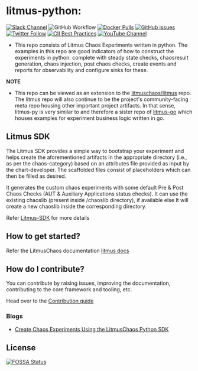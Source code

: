 # litmus-python:

[![Slack Channel](https://img.shields.io/badge/Slack-Join-purple)](https://slack.litmuschaos.io)
![GitHub Workflow](https://github.com/litmuschaos/litmus-python/actions/workflows/push.yml/badge.svg?branch=master)
[![Docker Pulls](https://img.shields.io/docker/pulls/litmuschaos/py-runner.svg)](https://hub.docker.com/r/litmuschaos/py-runner)
[![GitHub issues](https://img.shields.io/github/issues/litmuschaos/litmus-python)](https://github.com/litmuschaos/litmus-python/issues)
[![Twitter Follow](https://img.shields.io/twitter/follow/litmuschaos?style=social)](https://twitter.com/LitmusChaos)
[![CII Best Practices](https://bestpractices.coreinfrastructure.org/projects/5298/badge)](https://bestpractices.coreinfrastructure.org/projects/5298)
[![YouTube Channel](https://img.shields.io/badge/YouTube-Subscribe-red)](https://www.youtube.com/channel/UCa57PMqmz_j0wnteRa9nCaw)
<br>

- This repo consists of Litmus Chaos Experiments written in python. The examples in this repo are good indicators of how to construct the experiments in python: complete with steady state checks, chaosresult generation, chaos injection,
post chaos checks, create events and reports for observability and configure sinks for these.

**NOTE**

- This repo can be viewed as an extension to the [litmuschaos/litmus](https://github.com/litmuschaos/litmus) repo. The litmus repo will also continue to be the project's community-facing meta repo housing other important project artifacts. In that sense, litmus-py is very similar to and therefore a sister repo of [litmus-go](https://github.com/litmuschaos/litmus-go) which houses examples for experiment business logic written in go.

## Litmus SDK

The Litmus SDK provides a simple way to bootstrap your experiment and helps create the aforementioned artifacts in the appropriate directory (i.e., as per the chaos-category) based on an attributes file provided as input by the chart-developer. The scaffolded files consist of placeholders which can then be filled as desired.

It generates the custom chaos experiments with some default Pre & Post Chaos Checks (AUT & Auxiliary Applications status checks). It can use the existing chaoslib (present inside /chaoslib directory), if available else It will create a new chaoslib inside the corresponding directory.

Refer [Litmus-SDK](https://github.com/litmuschaos/litmus-python/blob/master/contribute/developer-guide/README.md) for more details

## How to get started?

Refer the LitmusChaos documentation [litmus docs](https://docs.litmuschaos.io)

## How do I contribute?

You can contribute by raising issues, improving the documentation, contributing to the core framework and tooling, etc.

Head over to the [Contribution guide](CONTRIBUTING.md)

### Blogs
- [Create Chaos Experiments Using the LitmusChaos Python SDK](https://dev.to/oumkale/create-chaos-experiments-using-the-litmuschaos-python-sdk-4492)

## License
[![FOSSA Status](https://app.fossa.io/api/projects/git%2Bgithub.com%2Flitmuschaos%2Flitmus-python.svg?type=large)](https://app.fossa.io/projects/git%2Bgithub.com%2Flitmuschaos%2Flitmus-python?ref=badge_large)
